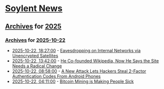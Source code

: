 # [Soylent News](../../../README.md)

## [Archives](../../index.md) for [2025](../index.md)

### [Archives](../../index.md) for [2025-10-22](index.md)

* [2025-10-22, 18:27:00](https://soylentnews.org/article.pl?sid=25/10/21/1918224&from=rss) - [Eavesdropping on Internal Networks via Unencrypted Satellites](https://soylentnews.org/article.pl?sid=25/10/21/1918224&from=rss)
* [2025-10-22, 13:42:00](https://soylentnews.org/article.pl?sid=25/10/21/198229&from=rss) - [He Co-founded Wikipedia, Now He Says the Site Needs a Radical Change](https://soylentnews.org/article.pl?sid=25/10/21/198229&from=rss)
* [2025-10-22, 08:58:00](https://soylentnews.org/article.pl?sid=25/10/21/1229253&from=rss) - [A New Attack Lets Hackers Steal 2-Factor Authentication Codes From Android Phones](https://soylentnews.org/article.pl?sid=25/10/21/1229253&from=rss)
* [2025-10-22, 04:11:00](https://soylentnews.org/article.pl?sid=25/10/21/1223202&from=rss) - [Bitcoin Mining is Making People Sick](https://soylentnews.org/article.pl?sid=25/10/21/1223202&from=rss)
